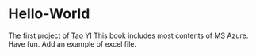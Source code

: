 # Hello-World
The first project of Tao YI
This book includes most contents of MS Azure. Have fun.
Add an example of excel file.
